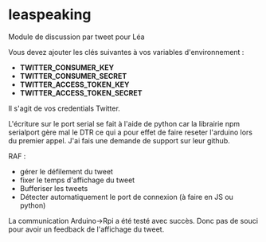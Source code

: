 # leaspeaking
Module de discussion par tweet pour Léa

Vous devez ajouter les clés suivantes à vos variables d'environnement :
  * **TWITTER_CONSUMER_KEY**
  * **TWITTER_CONSUMER_SECRET**
  * **TWITTER_ACCESS_TOKEN_KEY**
  * **TWITTER_ACCESS_TOKEN_SECRET**

Il s'agit de vos credentials Twitter.

L'écriture sur le port serial se fait à l'aide de python car la librairie npm serialport gère mal le DTR ce qui a pour effet de faire reseter l'arduino lors du premier appel. J'ai fais une demande de support sur leur github.

RAF :
  * gérer le défilement du tweet
  * fixer le temps d'affichage du tweet
  * Bufferiser les tweets
  * Détecter automatiquement le port de connexion (à faire en JS ou python)

La communication Arduino->Rpi a été testé avec succès. Donc pas de souci pour avoir un feedback de l'affichage du tweet.
